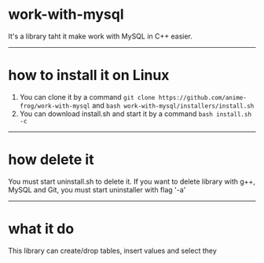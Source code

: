 # work-with-mysql
It's a library taht it make work with MySQL in C++ easier.
***
# how to install it on Linux
1. You can clone it by a command `git clone https://github.com/anime-frog/work-with-mysql` and `bash work-with-mysql/installers/install.sh`
2. You can download install.sh and start it by a command `bash install.sh -c`
***
# how delete it
You must start uninstall.sh to delete it.
If you want to delete library with g++, MySQL and Git, you must start uninstaller with flag '-a'
***
# what it do
This library can create/drop tables, insert values and select they
